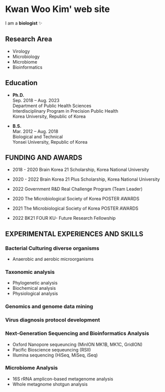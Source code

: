 # Kwan Woo Kim' web site



I am a **biologist**  :sparkles: 



## Research Area

- Virology
- Microbiology
- Microbiome
- Bioinformatics


## Education

- **Ph.D.** <br/>
Sep. 2018 – Aug. 2023 <br/>
Department of Public Health Sciences<br/>
Interdisciplinary Program in Precision Public Health<br/>
Korea University, Republic of Korea<br/>

- **B.S.**<br/>
Mar. 2012 – Aug. 2018<br/>
Biological and Technical<br/>
Yonsei University, Republic of Korea<br/>

## FUNDING AND AWARDS

- 2018 - 2020     Brain Korea 21 Scholarship, Korea National University
- 2020 - 2022     Brain Korea 21 Plus Scholarship, Korea National University
- 2022            Government R&D Real Challenge Program (Team Leader)


- 2020            The Microbiological Society of Korea POSTER AWARDS
- 2021            The Microbiological Society of Korea POSTER AWARDS
- 2022            BK21 FOUR KU- Future Research Fellowship


## EXPERIMENTAL EXPERIENCES AND SKILLS 

### Bacterial Culturing diverse organisms
- Anaerobic and aerobic microorganisms 


### Taxonomic analysis 

- Phylogenetic analysis
- Biochemical analysis
- Physiological analysis

### Genomics and genome data mining

### Virus diagnosis protocol development

### Next-Generation Sequencing and Bioinformatics Analysis

- Oxford Nanopore sequeuncing (MinION MK1B, MK1C, GridION)
- Pacific Bioscience sequeuncing (RSⅡ)
- Illumina sequencing (HiSeq, MiSeq, iSeq)


### Microbiome Analysis
- 16S rRNA amplicon-based metagenome analysis
- Whole metagnome shotgun analysis

